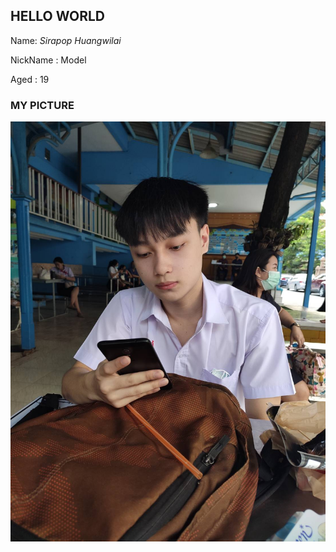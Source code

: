 ## HELLO WORLD

Name: _Sirapop Huangwilai_

NickName : Model

Aged : 19

### MY PICTURE

![alt text](https://github.com/sirapopModel/sirapopModel.github.io/blob/main/89A5B02F-567A-47B1-BF45-5FD1DC1D20C3.jpeg)
